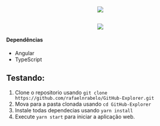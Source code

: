 <h1 align="center">
  <br/>
<img src="https://user-images.githubusercontent.com/55251721/99120042-f942cb80-25d8-11eb-9c3e-6cb09ad89127.png" />

<h2 align="center">
  <img src="https://user-images.githubusercontent.com/55251721/99119842-ab2dc800-25d8-11eb-909a-03b667786b2d.png" />
</h2>
   
#### Dependências
  - Angular
  - TypeScript
   
## Testando:
   1. Clone o repositorio usando `git clone https://github.com/rafaelnrabelo/GitHub-Explorer.git`
   2. Mova para a pasta clonada usando `cd GitHub-Explorer`
   3. Instale todas dependecias usando `yarn install`
   4. Execute `yarn start` para iniciar a aplicação web.
